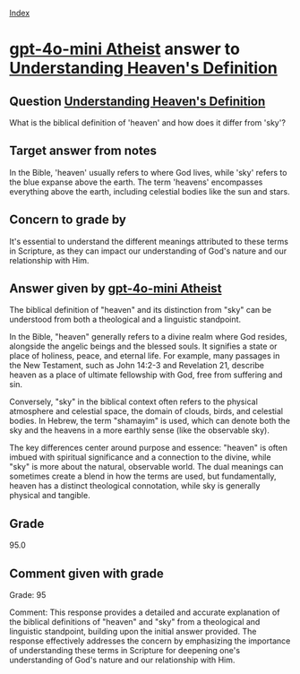 
[Index](../../index.md)
# [gpt-4o-mini Atheist](../../answering_models/gpt-4o-mini_Atheist.md) answer to [Understanding Heaven's Definition](../../questions/Understanding_Heaven's_Definition.md)

## Question [Understanding Heaven's Definition](../../questions/Understanding_Heaven's_Definition.md)
What is the biblical definition of 'heaven' and how does it differ from 'sky'?

## Target answer from notes
In the Bible, 'heaven' usually refers to where God lives, while 'sky' refers to the blue expanse above the earth. The term 'heavens' encompasses everything above the earth, including celestial bodies like the sun and stars.

## Concern to grade by
It's essential to understand the different meanings attributed to these terms in Scripture, as they can impact our understanding of God's nature and our relationship with Him.

## Answer given by [gpt-4o-mini Atheist](../../answering_models/gpt-4o-mini_Atheist.md)
The biblical definition of "heaven" and its distinction from "sky" can be understood from both a theological and a linguistic standpoint.

In the Bible, "heaven" generally refers to a divine realm where God resides, alongside the angelic beings and the blessed souls. It signifies a state or place of holiness, peace, and eternal life. For example, many passages in the New Testament, such as John 14:2-3 and Revelation 21, describe heaven as a place of ultimate fellowship with God, free from suffering and sin.

Conversely, "sky" in the biblical context often refers to the physical atmosphere and celestial space, the domain of clouds, birds, and celestial bodies. In Hebrew, the term "shamayim" is used, which can denote both the sky and the heavens in a more earthly sense (like the observable sky).

The key differences center around purpose and essence: "heaven" is often imbued with spiritual significance and a connection to the divine, while "sky" is more about the natural, observable world. The dual meanings can sometimes create a blend in how the terms are used, but fundamentally, heaven has a distinct theological connotation, while sky is generally physical and tangible.

## Grade
95.0

## Comment given with grade
Grade: 95

Comment: This response provides a detailed and accurate explanation of the biblical definitions of "heaven" and "sky" from a theological and linguistic standpoint, building upon the initial answer provided. The response effectively addresses the concern by emphasizing the importance of understanding these terms in Scripture for deepening one's understanding of God's nature and our relationship with Him.
